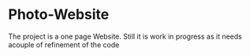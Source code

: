 # Photo-Website
The project is a one page Website.
Still it is work in progress as it needs acouple of refinement of the code
